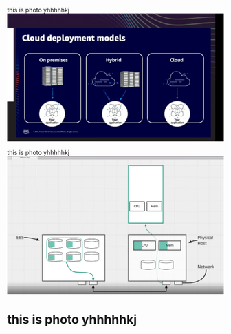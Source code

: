 this is photo  yhhhhhkj
![preview](/photos/Screenshot%202023-11-17%20174311.png)

this is photo  yhhhhhkj
![preview](/photos/Screenshot%202023-11-20%20102033.png)


# this is photo  yhhhhhkj

